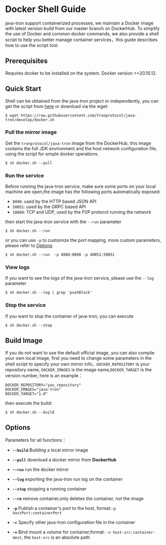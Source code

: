 # Docker Shell Guide

java-tron support containerized processes, we maintain a Docker image with latest version build from our master branch on DockerHub. To simplify the use of Docker and common docker commands, we also provide a shell script to help you better manage container services，this guide describes how to use the script tool.


## Prerequisites

Requires docker to be installed on the system. Docker version >=20.10.12. 
  

## Quick Start

Shell can be obtained from the java-tron project or independently, you can get the script from [here](https://github.com/tronprotocol/java-tron/docker.sh) or download via the wget:
  ```shell
 $ wget https://raw.githubusercontent.com/tronprotocol/java-tron/develop/docker.sh
  ```

### Pull the mirror image
Get the `tronprotocol/java-tron` image from the DockerHub, this image contains the full JDK environment and the host network configuration file, using the script for simple docker operations.
```shell
$ sh docker.sh --pull
```

### Run the service
Before running the java-tron service, make sure some ports on your local machine are open,the image has the following ports automatically exposed:
- `8090`: used by the HTTP based JSON API
- `50051`: used by the GRPC based API
- `18888`: TCP and UDP, used by the P2P protocol running the network

then start the java-tron service with the `--run` parameter
```shell
$ sh docker.sh --run
```
or you can use `-p` to customize  the port mapping, more custom parameters, please refer to [Options](#Options)

```shell
$ sh docker.sh --run  -p 8080:8090 -p 40051:50051 
```

### View logs
If you want to see the logs of the java-tron service, please use the `--log` parameter

```shell
$ sh docker.sh --log | grep 'pushBlock'
```
### Stop the service

If you want to stop the container of java-tron, you can execute

```shell
$ sh docker.sh --stop
```

## Build Image

If you do not want to use the default official image, you can also compile your own local image, first you need to change some parameters in the shell script to specify your own mirror info，`DOCKER_REPOSITORY` is your repository name, `DOCKER_IMAGES` is the image name,`DOCKER_TARGET` is the version number, here is an example：
```shell
DOCKER_REPOSITORY="you_repository"
DOCKER_IMAGES="java-tron"
DOCKER_TARGET="1.0"
```

then execute the build:

```shell
$ sh docker.sh --build
```

## Options

Parameters for all functions：

* **`--build`** Building a local mirror image

* **`--pull`**  download a docker mirror from **DockerHub**

* **`--run`**  run the docker mirror

* **`--log`**  exporting the java-tron run log on the container

* **`--stop`**  stopping a running container
  
* **`--rm`** remove container,only deletes the container, not the image
* **`-p`** Publish a container's port to the host, format:`-p hostPort:containerPort`
* **`-c`** Specify other java-tron configuration file in the container
* **`-v`**  Bind mount a volume for container,format: `-v host-src:container-dest`, the `host-src` is an absolute path
